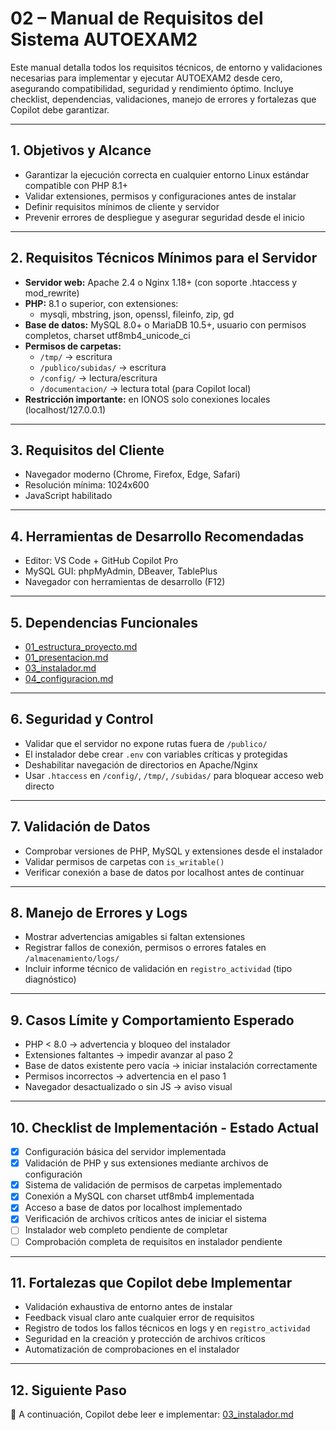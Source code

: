 # 02 – Manual de Requisitos del Sistema AUTOEXAM2

Este manual detalla todos los requisitos técnicos, de entorno y validaciones necesarias para implementar y ejecutar AUTOEXAM2 desde cero, asegurando compatibilidad, seguridad y rendimiento óptimo. Incluye checklist, dependencias, validaciones, manejo de errores y fortalezas que Copilot debe garantizar.

---

## 1. Objetivos y Alcance
- Garantizar la ejecución correcta en cualquier entorno Linux estándar compatible con PHP 8.1+
- Validar extensiones, permisos y configuraciones antes de instalar
- Definir requisitos mínimos de cliente y servidor
- Prevenir errores de despliegue y asegurar seguridad desde el inicio

---

## 2. Requisitos Técnicos Mínimos para el Servidor
- **Servidor web:** Apache 2.4 o Nginx 1.18+ (con soporte .htaccess y mod_rewrite)
- **PHP:** 8.1 o superior, con extensiones:
  - mysqli, mbstring, json, openssl, fileinfo, zip, gd
- **Base de datos:** MySQL 8.0+ o MariaDB 10.5+, usuario con permisos completos, charset utf8mb4_unicode_ci
- **Permisos de carpetas:**
  - `/tmp/` → escritura
  - `/publico/subidas/` → escritura
  - `/config/` → lectura/escritura
  - `/documentacion/` → lectura total (para Copilot local)
- **Restricción importante:** en IONOS solo conexiones locales (localhost/127.0.0.1)

---

## 3. Requisitos del Cliente
- Navegador moderno (Chrome, Firefox, Edge, Safari)
- Resolución mínima: 1024x600
- JavaScript habilitado

---

## 4. Herramientas de Desarrollo Recomendadas
- Editor: VS Code + GitHub Copilot Pro
- MySQL GUI: phpMyAdmin, DBeaver, TablePlus
- Navegador con herramientas de desarrollo (F12)

---

## 5. Dependencias Funcionales
- [01_estructura_proyecto.md](01_estructura_proyecto.md)
- [01_presentacion.md](01_presentacion.md)
- [03_instalador.md](03_instalador.md)
- [04_configuracion.md](../09_configuracion_mantenimiento/04_configuracion.md)

---

## 6. Seguridad y Control
- Validar que el servidor no expone rutas fuera de `/publico/`
- El instalador debe crear `.env` con variables críticas y protegidas
- Deshabilitar navegación de directorios en Apache/Nginx
- Usar `.htaccess` en `/config/`, `/tmp/`, `/subidas/` para bloquear acceso web directo

---

## 7. Validación de Datos
- Comprobar versiones de PHP, MySQL y extensiones desde el instalador
- Validar permisos de carpetas con `is_writable()`
- Verificar conexión a base de datos por localhost antes de continuar

---

## 8. Manejo de Errores y Logs
- Mostrar advertencias amigables si faltan extensiones
- Registrar fallos de conexión, permisos o errores fatales en `/almacenamiento/logs/`
- Incluir informe técnico de validación en `registro_actividad` (tipo diagnóstico)

---

## 9. Casos Límite y Comportamiento Esperado
- PHP < 8.0 → advertencia y bloqueo del instalador
- Extensiones faltantes → impedir avanzar al paso 2
- Base de datos existente pero vacía → iniciar instalación correctamente
- Permisos incorrectos → advertencia en el paso 1
- Navegador desactualizado o sin JS → aviso visual

---

## 10. Checklist de Implementación - Estado Actual
- [x] Configuración básica del servidor implementada
- [x] Validación de PHP y sus extensiones mediante archivos de configuración
- [x] Sistema de validación de permisos de carpetas implementado
- [x] Conexión a MySQL con charset utf8mb4 implementada
- [x] Acceso a base de datos por localhost implementado
- [x] Verificación de archivos críticos antes de iniciar el sistema
- [ ] Instalador web completo pendiente de completar
- [ ] Comprobación completa de requisitos en instalador pendiente

---

## 11. Fortalezas que Copilot debe Implementar
- Validación exhaustiva de entorno antes de instalar
- Feedback visual claro ante cualquier error de requisitos
- Registro de todos los fallos técnicos en logs y en `registro_actividad`
- Seguridad en la creación y protección de archivos críticos
- Automatización de comprobaciones en el instalador

---

## 12. Siguiente Paso
📌 A continuación, Copilot debe leer e implementar: [03_instalador.md](03_instalador.md)